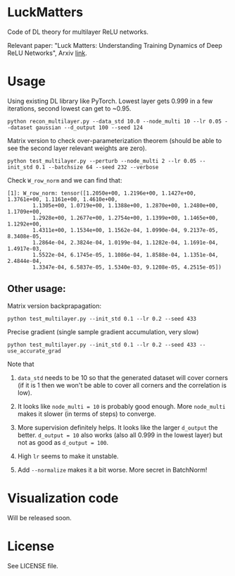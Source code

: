 # LuckMatters   
Code of DL theory for multilayer ReLU networks. 

Relevant paper: "Luck Matters: Understanding Training Dynamics of Deep ReLU Networks", Arxiv [link](https://arxiv.org/abs/1905.13405).

# Usage 
Using existing DL library like PyTorch. Lowest layer gets 0.999 in a few iterations, second lowest can get to ~0.95.
```
python recon_multilayer.py --data_std 10.0 --node_multi 10 --lr 0.05 --dataset gaussian --d_output 100 --seed 124
```

Matrix version to check over-parameterization theorem (should be able to see the second layer relevant weights are zero). 
```
python test_multilayer.py --perturb --node_multi 2 --lr 0.05 --init_std 0.1 --batchsize 64 --seed 232 --verbose
```

Check `W_row_norm` and we can find that:
```
[1]: W_row_norm: tensor([1.2050e+00, 1.2196e+00, 1.1427e+00, 1.3761e+00, 1.1161e+00, 1.4610e+00,
        1.1305e+00, 1.0719e+00, 1.1388e+00, 1.2870e+00, 1.2480e+00, 1.1709e+00,
        1.2928e+00, 1.2677e+00, 1.2754e+00, 1.1399e+00, 1.1465e+00, 1.1292e+00,
        1.4311e+00, 1.1534e+00, 1.1562e-04, 1.0990e-04, 9.2137e-05, 8.3408e-05,
        1.2864e-04, 2.3824e-04, 1.0199e-04, 1.1282e-04, 1.1691e-04, 1.4917e-03,
        1.5522e-04, 6.1745e-05, 1.1086e-04, 1.8588e-04, 1.1351e-04, 2.4844e-04,
        1.3347e-04, 6.5837e-05, 1.5340e-03, 9.1208e-05, 4.2515e-05])
```

Other usage:
----- 

Matrix version backprapagation:
```
python test_multilayer.py --init_std 0.1 --lr 0.2 --seed 433
```

Precise gradient (single sample gradient accumulation, very slow)
```
python test_multilayer.py --init_std 0.1 --lr 0.2 --seed 433 --use_accurate_grad
```

Note that 

1. `data_std` needs to be 10 so that the generated dataset will cover corners (if it is 1 then we won't be able to cover all corners and the correlation is low). 

2. It looks like `node_multi = 10` is probably good enough. More `node_multi` makes it slower (in terms of steps) to converge.

3. More supervision definitely helps. It looks like the larger `d_output` the better. `d_output = 10` also works (also all 0.999 in the lowest layer) but not as good as `d_output = 100`.  

4. High `lr` seems to make it unstable. 
5. Add `--normalize` makes it a bit worse. More secret in BatchNorm!

# Visualization code
Will be released soon.

# License
See LICENSE file.
